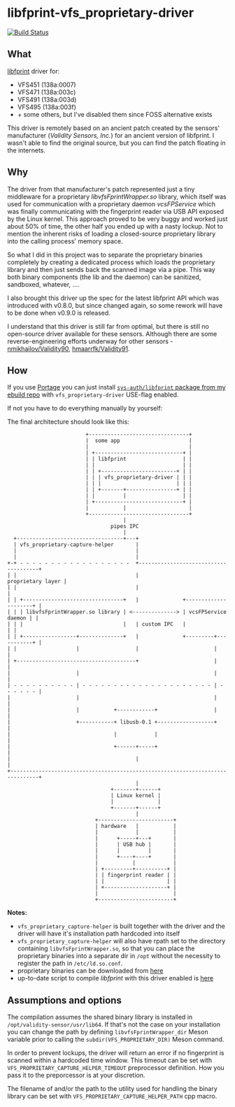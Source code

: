 # libfprint-vfs_proprietary-driver

[![Build Status](https://travis-ci.com/rindeal/libfprint-vfs_proprietary-driver.svg?branch=master)](https://travis-ci.com/rindeal/libfprint-vfs_proprietary-driver)


## What

[libfprint](https://www.freedesktop.org/wiki/Software/fprint/libfprint/) driver for:

  - VFS451 (138a:0007)
  - VFS471 (138a:003c)
  - VFS491 (138a:003d)
  - VFS495 (138a:003f)
  - \+ some others, but I've disabled them since FOSS alternative exists

This driver is remotely based on an ancient patch created by the sensors' manufacturer (_Validity Sensors, Inc._) for an ancient version of libfprint. I wasn't able to find the original source, but you can find the patch floating in the internets.


## Why

The driver from that manufacturer's patch represented just a tiny middleware for a proprietary _libvfsFprintWrapper.so_ library,
which itself was used for communication with a proprietary daemon _vcsFPService_ which was finally communicating with the fingerprint reader via USB API exposed by the Linux kernel.
This approach proved to be very buggy and worked just about 50% of time, the other half you ended up with a nasty lockup.
Not to mention the inherent risks of loading a closed-source proprietary library into the calling process' memory space.

So what I did in this project was to separate the proprietary binaries completely by creating a dedicated process
which loads the proprietary library and then just sends back the scanned image via a pipe.
This way both binary components (the lib and the daemon) can be sanitized, sandboxed, whatever, ....

I also brought this driver up the spec for the latest libfprint API which was introduced with v0.8.0, but since changed again, so some rework will have to be done when v0.9.0 is released.

I understand that this driver is still far from optimal, but there is still no open-source driver available for these sensors.
Although there are some reverse-engineering efforts underway for other sensors - [nmikhailov/Validity90](https://github.com/nmikhailov/Validity90), [hmaarrfk/Validity91](https://github.com/hmaarrfk/Validity91).


## How

If you use [Portage](https://wiki.gentoo.org/wiki/Portage) you can just install [`sys-auth/libfprint` package from my ebuild repo](https://github.com/rindeal/rindeal-ebuild-repo/tree/master/sys-auth/libfprint)
with `vfs_proprietary-driver` USE-flag enabled.

If not you have to do everything manually by yourself:

The final architecture should look like this:

```plain
                         +--------------------------------+
                         |  some app                      |
                         |                                |
                         | +----------------------------+ |
                         | | libfprint                  | |
                         | |                            | |
                         | | +------------------------+ | |
                         | | | vfs_proprietary-driver | | |
                         | | |                        | | |
                         | | +-------+----------------+ | |
                         | |         |                  | |
                         | +----------------------------+ |
                         |           |                    |
                         +--------------------------------+
                                     |
                                 pipes IPC
                                     |
  +----------------------------------+---+
  | vfs_proprietary-capture-helper       |
  |                                      |
  |                                      |
+-+ - - - - - - - - - - - - - - - - - -  +--------------------------------------+
| |                                      |                    proprietary layer |
| |                                      |                                      |
| | +--------------------------------+   |              +---------------------+ |
| | | libvfsFprintWrapper.so library | <--------------> | vcsFPService daemon | |
| | |                                |   | custom IPC   |                     | |
| | +-----------------+--------------+   |              +---------+-----------+ |
| |                   |                  |                        |             |
| +--------------------------------------+                        |             |
|                     |                                           |             |
| - - - - - - - - - - | - - - - - - - - - - - - - - - - - - - - - | - - - - - - |
|                     |                                           |             |
|                     |           +------------+                  |             |
|                     +-----------+ libusb-0.1 +------------------+             |
|                                 |            |                                |
|                                 +------+-----+                                |
|                                        |                                      |
+-------------------------------------------------------------------------------+
                                         |
                                 +-------+------+
                                 | Linux kernel |
                                 |              |
                                 +-------+------+
                                         |
                            +------------------------+
                            | hardware   |           |
                            |            |           |
                            |      +-----+---+       |
                            |      | USB hub |       |
                            |      |         |       |
                            |      +----+----+       |
                            |           |            |
                            | +---------+----------+ |
                            | | fingerprint reader | |
                            | |                    | |
                            | +--------------------+ |
                            |                        |
                            +------------------------+

```

**Notes:**

 - `vfs_proprietary_capture-helper` is built together with the driver and the driver will have it's installation path hardcoded into itself
 - `vfs_proprietary_capture-helper` will also have rpath set to the directory containing `libvfsFprintWrapper.so`, so that you can place the proprietary binaries into a separate dir in `/opt` without the necessity to register the path in `/etc/ld.so.conf`.
 - proprietary binaries can be downloaded from [here](https://ftp.hp.com/pub/softpaq/sp84501-85000/sp84530.tar)
 - up-to-date script to compile _libfprint_ with this driver enabled is [here](https://github.com/rindeal/libfprint-vfs_proprietary-driver/blob/master/.ci/script)
 

## Assumptions and options

The compilation assumes the shared binary library is installed in `/opt/validity-sensor/usr/lib64`.
If that's not the case on your installation you can change the path by defining `libvfsFprintWrapper_dir` Meson variable prior to calling the `subdir(VFS_PROPRIETARY_DIR)` Meson command.

In order to prevent lockups, the driver will return an error if no fingerprint is scanned within a hardcoded time window.
This timeout can be set with `VFS_PROPRIETARY_CAPTURE_HELPER_TIMEOUT` preprocessor definition. How you pass it to the preporcessor is at your discretion.

The filename of and/or the path to the utility used for handling the binary library can be set with `VFS_PROPRIETARY_CAPTURE_HELPER_PATH` cpp macro.
